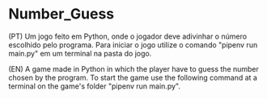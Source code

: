 # Number_Guess
(PT)
Um jogo feito em Python, onde o jogador deve adivinhar o número escolhido pelo programa.
Para iniciar o jogo utilize o comando "pipenv run main.py" em um terminal na pasta do jogo.

(EN)
A game made in Python in which the player have to guess the number chosen by the program.
To start the game use the following command at a terminal on the game's folder "pipenv run  main.py".
